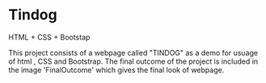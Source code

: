# Tindog
HTML + CSS + Bootstap


This project consists of a webpage called "TINDOG" as a demo for usuage of html , CSS and Bootstrap.
The final outcome of the project is included in the image 'FinalOutcome' which gives the final look of webpage.
